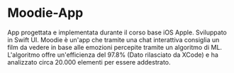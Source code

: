 # Moodie-App
App progettata e implementata durante il corso base iOS Apple.
Sviluppato in Swift UI.
Moodie è un'app che tramite una chat interattiva consiglia un film da vedere in base alle emozioni percepite tramite un algoritmo di ML.
L'algoritmo offre un'efficienza del 97.8% (Dato rilasciato da XCode) e ha analizzato circa 20.000 elementi per essere addestrato.
